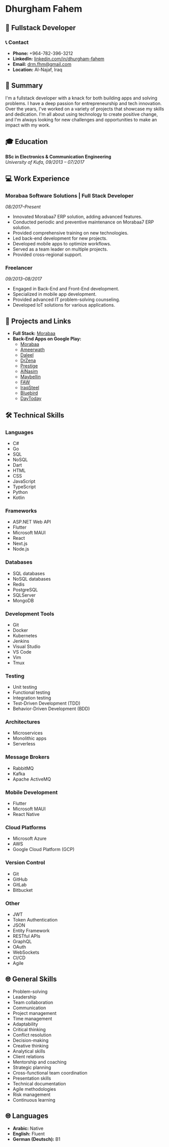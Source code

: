 # Dhurgham Fahem

## 🚀 Fullstack Developer

### 📞 Contact

- **Phone:** +964-782-396-3212
- **LinkedIn:** [linkedin.com/in/dhurgham-fahem](https://www.linkedin.com/in/dhurgham-fahem)
- **Email:** [drm.fhm@gmail.com](mailto:drm.fhm@gmail.com)
- **Location:** Al-Najaf, Iraq

## 💼 Summary

I'm a fullstack developer with a knack for both building apps and solving problems. I have a deep passion for entrepreneurship and tech innovation. Over the years, I've worked on a variety of projects that showcase my skills and dedication. I'm all about using technology to create positive change, and I'm always looking for new challenges and opportunities to make an impact with my work.

## 🎓 Education

**BSc in Electronics & Communication Engineering**  
*University of Kufa, 09/2013 – 07/2017*

## 💻 Work Experience

### Morabaa Software Solutions | Full Stack Developer  
*08/2017–Present*

- Innovated Morabaa7 ERP solution, adding advanced features.
- Conducted periodic and preventive maintenance on Morabaa7 ERP solution.
- Provided comprehensive training on new technologies.
- Led back-end development for new projects.
- Developed mobile apps to optimize workflows.
- Served as a team leader on multiple projects.
- Provided cross-regional support.

### Freelancer  
*09/2013–08/2017*

- Engaged in Back-End and Front-End development.
- Specialized in mobile app development.
- Provided advanced IT problem-solving counseling.
- Developed IoT solutions for various applications.

## 🚀 Projects and Links

- **Full Stack:** [Morabaa](https://morabaa.com/MorabaaSetup-2020-5.rar)
- **Back-End Apps on Google Play:**
  - [Morabaa](https://play.google.com/store/apps/details?id=com.morabaa.mymorabaa)
  - [Ameerwath](https://play.google.com/store/apps/details?id=com.morabaastore.ameerewath)
  - [Daleel](https://play.google.com/store/apps/details?id=com.morabaastore.daleel)
  - [DrZena](https://play.google.com/store/apps/details?id=com.morabaastore.drzena)
  - [Prestige](https://play.google.com/store/apps/details?id=com.morabaastore.prestige)
  - [AlNasim](https://play.google.com/store/apps/details?id=com.morabaastore.alnasim)
  - [Maybellin](https://play.google.com/store/apps/details?id=com.morabaastore.maybellin)
  - [FAW](https://play.google.com/store/apps/details?id=com.morabaastore.faw)
  - [IraqSteel](https://play.google.com/store/apps/details?id=com.morabaastore.iraqsteel)
  - [Bluebird](https://play.google.com/store/apps/details?id=com.morabaastore.bluebird)
  - [DayToday](https://play.google.com/store/apps/details?id=com.morabaastore.daytoday)

## 🛠️ Technical Skills

### Languages
- C#
- Go
- SQL
- NoSQL
- Dart
- HTML
- CSS
- JavaScript
- TypeScript
- Python
- Kotlin

### Frameworks
- ASP.NET Web API
- Flutter
- Microsoft MAUI
- React
- Next.js
- Node.js

### Databases
- SQL databases
- NoSQL databases
- Redis
- PostgreSQL
- SQLServer
- MongoDB

### Development Tools
- Git
- Docker
- Kubernetes
- Jenkins
- Visual Studio
- VS Code
- Vim
- Tmux

### Testing
- Unit testing
- Functional testing
- Integration testing
- Test-Driven Development (TDD)
- Behavior-Driven Development (BDD)

### Architectures
- Microservices
- Monolithic apps
- Serverless

### Message Brokers
- RabbitMQ
- Kafka
- Apache ActiveMQ

### Mobile Development
- Flutter
- Microsoft MAUI
- React Native

### Cloud Platforms
- Microsoft Azure
- AWS
- Google Cloud Platform (GCP)

### Version Control
- Git
- GitHub
- GitLab
- Bitbucket

### Other
- JWT
- Token Authentication
- JSON
- Entity Framework
- RESTful APIs
- GraphQL
- OAuth
- WebSockets
- CI/CD
- Agile

## 🌐 General Skills

- Problem-solving
- Leadership
- Team collaboration
- Communication
- Project management
- Time management
- Adaptability
- Critical thinking
- Conflict resolution
- Decision-making
- Creative thinking
- Analytical skills
- Client relations
- Mentorship and coaching
- Strategic planning
- Cross-functional team coordination
- Presentation skills
- Technical documentation
- Agile methodologies
- Risk management
- Continuous learning

## 🌐 Languages

- **Arabic:** Native
- **English:** Fluent
- **German (Deutsch):** B1

